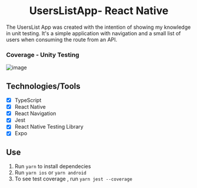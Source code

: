 <h1 align="center">
UsersListApp- React Native
</h1>



<p>
The UsersList App was created with the intention of showing my knowledge in unit testing. It's a simple application with navigation and a small list of users when consuming the route from an API.
</p>




### Coverage - Unity Testing
![image](https://user-images.githubusercontent.com/92890340/230381458-bea9d32c-2557-4c5e-a312-393bf35615d1.png)


  

## Technologies/Tools

- [x] TypeScript
- [x] React Native
- [x] React Navigation
- [x] Jest
- [x] React Native Testing Library
- [x] Expo

## Use

1. Run `yarn` to install dependecies
2. Run `yarn ios` or `yarn android`
3. To see test coverage , run `yarn jest --coverage`





